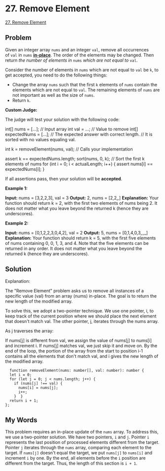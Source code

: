 # 27. Remove Element
[27. Remove Element](https://leetcode.com/problems/remove-element/)

## Problem
Given an integer array `nums` and an integer `val`, remove all occurrences of `val` in `nums` [**in-place**](https://en.wikipedia.org/wiki/In-place_algorithm). The order of the elements may be changed. Then return _the number of elements in_ `nums` _which are not equal to_ `val`.

Consider the number of elements in `nums` which are not equal to `val` be `k`, to get accepted, you need to do the following things:

- Change the array `nums` such that the first `k` elements of `nums` contain the elements which are not equal to `val`. The remaining elements of `nums` are not important as well as the size of `nums`.
- Return `k`.

**Custom Judge:**

The judge will test your solution with the following code:

int[] nums = [...]; // Input array
int val = ...; // Value to remove
int[] expectedNums = [...]; // The expected answer with correct length.
// It is sorted with no values equaling val.

int k = removeElement(nums, val); // Calls your implementation

assert k == expectedNums.length;
sort(nums, 0, k); // Sort the first k elements of nums
for (int i = 0; i < actualLength; i++) {
assert nums[i] == expectedNums[i];
}

If all assertions pass, then your solution will be **accepted**.

**Example 1:**

**Input:** nums = [3,2,2,3], val = 3
**Output:** 2, nums = [2,2,_,_]
**Explanation:** Your function should return k = 2, with the first two elements of nums being 2.
It does not matter what you leave beyond the returned k (hence they are underscores).

**Example 2:**

**Input:** nums = [0,1,2,2,3,0,4,2], val = 2
**Output:** 5, nums = [0,1,4,0,3,_,_,_]
**Explanation:** Your function should return k = 5, with the first five elements of nums containing 0, 0, 1, 3, and 4.
Note that the five elements can be returned in any order.
It does not matter what you leave beyond the returned k (hence they are underscores).


## Solution

Explanation:

The "Remove Element" problem asks us to remove all instances of a specific value (val) from an array (nums) in-place. The goal is to return the new length of the modified array.

To solve this, we adopt a two-pointer technique. We use one pointer, i, to keep track of the current position where we should place the next element that doesn't match val. The other pointer, j, iterates through the nums array.

As j traverses the array:

If nums[j] is different from val, we assign the value of nums[j] to nums[i] and increment i.
If nums[j] matches val, we just skip it and move on.
By the end of the loop, the portion of the array from the start to position i-1 contains all the elements that don't match val, and i gives the new length of the modified array.

```
  function removeElement(nums: number[], val: number): number {  
  let i = 0;  
  for (let j = 0; j < nums.length; j++) {  
    if (nums[j] !== val) {  
      nums[i] = nums[j];  
      i++;  
    }  }  
  return i + 1;  
};
```

## My Words
This problem requires an in-place update of the `nums` array. To address this, we use a two-pointer solution. We have two pointers, `i` and `j`. Pointer `i` represents the last position of processed elements different from the target. Pointer `j` iterates through the `nums` array, comparing each element to the target. If `nums[j]` doesn't equal the target, we put `nums[j]` to `nums[i]` and increment `i` by one. By the end, all elements before the `i` position are different from the target. Thus, the length of this section is `i + 1`.

